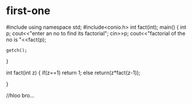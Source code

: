 # first-one

#include<iostream>
using namespace std;
#include<conio.h>
int fact(int);
main()
{
	int p;
	cout<<"enter an no to find its factorial";
	cin>>p;
	cout<<"factorial of the no is "<<fact(p);
	
	getch();
	
}


int fact(int z)
{
	if(z==1)
	return 1;
	  else 
	   return(z*fact(z-1));
	
	
	
}

//hloo bro...
